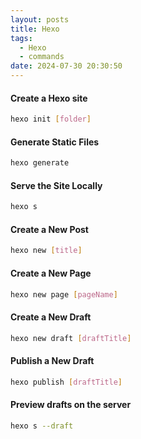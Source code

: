 ```yaml
---
layout: posts
title: Hexo
tags:
  - Hexo
  - commands
date: 2024-07-30 20:30:50
---
```


#### Create a Hexo site

```bash
hexo init [folder]
```

#### Generate Static Files

```bash
hexo generate
```

#### Serve the Site Locally

```bash
hexo s
```

#### Create a New Post

```bash
hexo new [title]
```

#### Create a New Page

```bash
hexo new page [pageName]
```

#### Create a New Draft

```bash
hexo new draft [draftTitle]
```

#### Publish a New Draft

```bash
hexo publish [draftTitle]
```

#### Preview drafts on the server

```bash
hexo s --draft
```
